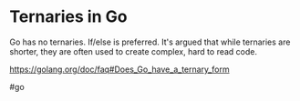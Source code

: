 # Ternaries in Go
Go has no ternaries. If/else is preferred.
It's argued that while ternaries are shorter, they are often used to create complex, hard to read code.

https://golang.org/doc/faq#Does_Go_have_a_ternary_form

#go